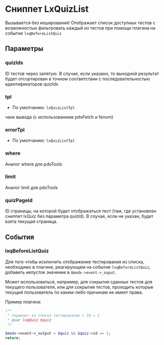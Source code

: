 # Сниппет LxQuizList

Вызывается без кеширования! Отображает список доступных тестов с возможностью фильтровать каждый из тестов при помощи плагина на событие `lxqBeforeListQuiz`

## Параметры

### quizIds <Badge type="info" text="необязательный" />

ID тестов через запятую. В случае, если указано, то выходной результат будет отсортирован в точном соответствии с последовательностью идентификаторов quizIds

### tpl <Badge type="info" text="необязательный" />

- По умолчанию: `lxQuizListTpl`

чанк вывода (с использованием pdoFetch и fenom)

### errorTpl <Badge type="info" text="необязательный" />

- По умолчанию: `lxQuizListTpl`

### where <Badge type="info" text="необязательный" />

Аналог where для pdoTools

### limit <Badge type="info" text="необязательный" />

Аналог limit для pdoTools

### quizPageId <Badge type="info" text="необязательный" />

ID страницы, на которой будет отображаться тест (там, где установлен сниппет lxQuiz без параметра quizId). В случае, если не указан, будет взята текущая страница.

## События

### lxqBeforeListQuiz

Для того чтобы исключить отображение тестирования из списка, необходимо в плагине, реагирующем на событие `lxqBeforeListQuiz`, добавить непустое значение в `$modx->event->_ouput`.

Может использоваться, например, для сокрытия сданных тестов для текущего пользователя, или для сокрытия тестов, проходить которые текущий пользователь по каким-либо причинам не имеет права.

Пример плагина:

```php
/**
 * Скрывает из списка тестирование с ID = 1
 * @var lxqQuiz $quiz
 */

$modx->event->_output = $quiz && $quiz->id == 1;
return;
```
